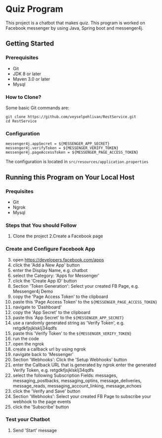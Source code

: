 # Quiz Program 

This project is a chatbot that makes quiz. This program is worked on Facebook messenger by using Java, Spring boot and messenger4j. 

## Getting Started

### Prerequisites

- Git
- JDK 8 or later
- Maven 3.0 or later
- Mysql

### How to Clone?

Some basic Git commands are:
```
git clone https://github.com/veyselpehlivan/RestService.git
cd RestService
```

### Configuration

```
messenger4j.appSecret = ${MESSENGER_APP_SECRET}
messenger4j.verifyToken = ${MESSENGER_VERIFY_TOKEN}
messenger4j.pageAccessToken = ${MESSENGER_PAGE_ACCESS_TOKEN}

```

The configuration is located in ` src/resources/application.properties `

## Running this Program on Your Local Host

### Prequisites

- Git
- Ngrok
- Mysql

### Steps that You should Follow

1. Clone the project
2.Create a Facebook page

### Create and Configure Facebook App

3. open https://developers.facebook.com/apps
4. click the 'Add a New App' button
5. enter the Display Name, e.g. chatbot
6. select the Category: 'Apps for Messenger'
7. click the 'Create App ID' button
8. Section 'Token Generation': Select your created FB Page, e.g. Messenger4j Demo
9. copy the 'Page Access Token' to the clipboard
10. paste this 'Page Access Token' to the `${MESSENGER_PAGE_ACCESS_TOKEN}` 
11. navigate to 'Dashboard'
12. copy the 'App Secret' to the clipboard
13. paste this 'App Secret' to the `${MESSENGER_APP_SECRET}`
14. use a randomly generated string as 'Verify Token', e.g. retgdkfjsjklsklj34qdfs
15. paste this 'Verify Token' to the `${MESSENGER_VERIFY_TOKEN}`
16. run the code
17. open the ngrok
18. create a callback url by using ngrok
19. navigate back to 'Messenger'
20. Section 'Webhooks': Click the 'Setup Webhooks' button
21. enter the Callback URL that is generated by ngrok
enter the generated Verify Token, e.g. retgdkfjsjklsklj34qdfs
22. select the following Subscription Fields: messages, messaging_postbacks, messaging_optins, message_deliveries, message_reads, messaging_account_linking, message_echoes
23. click the 'Verify and Save' button
24. Section 'Webhooks': Select your created FB Page to subscribe your webhook to the page events
25. click the 'Subscribe' button

### Test your Chatbot

1. Send 'Start' message


